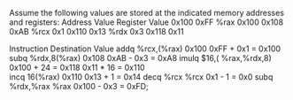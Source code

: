 Assume the following values are stored at the indicated memory addresses and registers:
Address	Value	Register	Value
0x100	0xFF	%rax	0x100
0x108	0xAB	%rcx	0x1
0x110	0x13	%rdx	0x3
0x118	0x11		

Instruction                    Destination              Value
addq %rcx,(%rax)               0x100                    0xFF + 0x1 = 0x100                      
subq %rdx,8(%rax)              0x108                    0xAB - 0x3 = 0xA8
imulq $16,( %rax,%rdx,8)       0x100 + 24 = 0x118       0x11 * 16 = 0x110                   
incq 16(%rax)                  0x110                    0x13 + 1 = 0x14
decq %rcx                      %rcx                     0x1 - 1 = 0x0
subq %rdx,%rax                 %rax                     0x100 - 0x3 = 0xFD;
